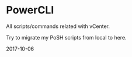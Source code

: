# PowerCLI
All scripts/commands related with vCenter.

Try to migrate my PoSH scripts from local to here.

2017-10-06
